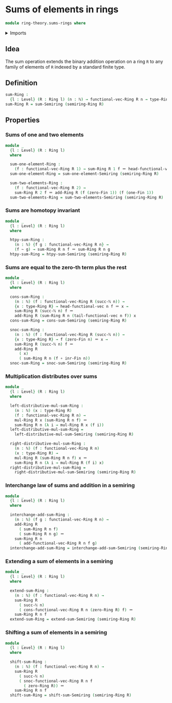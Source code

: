 # Sums of elements in rings

```agda
module ring-theory.sums-rings where
```

<details><summary>Imports</summary>
```agda
open import foundation.coproduct-types
open import foundation.functions
open import foundation.homotopies
open import foundation.identity-types
open import foundation.unit-type
open import foundation.universe-levels
open import elementary-number-theory.natural-numbers
open import linear-algebra.vectors
open import linear-algebra.vectors-on-rings
open import ring-theory.rings
open import ring-theory.semirings
open import ring-theory.sums-semirings
open import univalent-combinatorics.standard-finite-types
```
</details>

## Idea

The sum operation extends the binary addition operation on a ring `R` to any family of elements of `R` indexed by a standard finite type.

## Definition

```agda
sum-Ring :
  {l : Level} (R : Ring l) (n : ℕ) → functional-vec-Ring R n → type-Ring R
sum-Ring R = sum-Semiring (semiring-Ring R)
```

## Properties

### Sums of one and two elements

```agda
module _
  {l : Level} (R : Ring l)
  where

  sum-one-element-Ring :
    (f : functional-vec-Ring R 1) → sum-Ring R 1 f ＝ head-functional-vec 0 f
  sum-one-element-Ring = sum-one-element-Semiring (semiring-Ring R)

  sum-two-elements-Ring :
    (f : functional-vec-Ring R 2) →
    sum-Ring R 2 f ＝ add-Ring R (f (zero-Fin 1)) (f (one-Fin 1))
  sum-two-elements-Ring = sum-two-elements-Semiring (semiring-Ring R)
```

### Sums are homotopy invariant

```agda
module _
  {l : Level} (R : Ring l)
  where

  htpy-sum-Ring :
    (n : ℕ) {f g : functional-vec-Ring R n} →
    (f ~ g) → sum-Ring R n f ＝ sum-Ring R n g
  htpy-sum-Ring = htpy-sum-Semiring (semiring-Ring R)
```

### Sums are equal to the zero-th term plus the rest

```agda
module _
  {l : Level} (R : Ring l)
  where

  cons-sum-Ring :
    (n : ℕ) (f : functional-vec-Ring R (succ-ℕ n)) →
    {x : type-Ring R} → head-functional-vec n f ＝ x →
    sum-Ring R (succ-ℕ n) f ＝
    add-Ring R (sum-Ring R n (tail-functional-vec n f)) x
  cons-sum-Ring = cons-sum-Semiring (semiring-Ring R)

  snoc-sum-Ring :
    (n : ℕ) (f : functional-vec-Ring R (succ-ℕ n)) →
    {x : type-Ring R} → f (zero-Fin n) ＝ x →
    sum-Ring R (succ-ℕ n) f ＝
    add-Ring R
      ( x)
      ( sum-Ring R n (f ∘ inr-Fin n))
  snoc-sum-Ring = snoc-sum-Semiring (semiring-Ring R)
```

### Multiplication distributes over sums

```agda
module _
  {l : Level} (R : Ring l)
  where

  left-distributive-mul-sum-Ring :
    (n : ℕ) (x : type-Ring R)
    (f : functional-vec-Ring R n) →
    mul-Ring R x (sum-Ring R n f) ＝
    sum-Ring R n (λ i → mul-Ring R x (f i))
  left-distributive-mul-sum-Ring =
    left-distributive-mul-sum-Semiring (semiring-Ring R)

  right-distributive-mul-sum-Ring :
    (n : ℕ) (f : functional-vec-Ring R n)
    (x : type-Ring R) →
    mul-Ring R (sum-Ring R n f) x ＝
    sum-Ring R n (λ i → mul-Ring R (f i) x)
  right-distributive-mul-sum-Ring =
    right-distributive-mul-sum-Semiring (semiring-Ring R)
```

### Interchange law of sums and addition in a semiring

```agda
module _
  {l : Level} (R : Ring l)
  where

  interchange-add-sum-Ring :
    (n : ℕ) (f g : functional-vec-Ring R n) →
    add-Ring R
      ( sum-Ring R n f)
      ( sum-Ring R n g) ＝
    sum-Ring R n
      ( add-functional-vec-Ring R n f g)
  interchange-add-sum-Ring = interchange-add-sum-Semiring (semiring-Ring R)
```

### Extending a sum of elements in a semiring

```agda
module _
  {l : Level} (R : Ring l)
  where

  extend-sum-Ring :
    (n : ℕ) (f : functional-vec-Ring R n) →
    sum-Ring R
      ( succ-ℕ n)
      ( cons-functional-vec-Ring R n (zero-Ring R) f) ＝
    sum-Ring R n f
  extend-sum-Ring = extend-sum-Semiring (semiring-Ring R)
```

### Shifting a sum of elements in a semiring

```agda
module _
  {l : Level} (R : Ring l)
  where

  shift-sum-Ring :
    (n : ℕ) (f : functional-vec-Ring R n) →
    sum-Ring R
      ( succ-ℕ n)
      ( snoc-functional-vec-Ring R n f
        ( zero-Ring R)) ＝
    sum-Ring R n f
  shift-sum-Ring = shift-sum-Semiring (semiring-Ring R)
```
